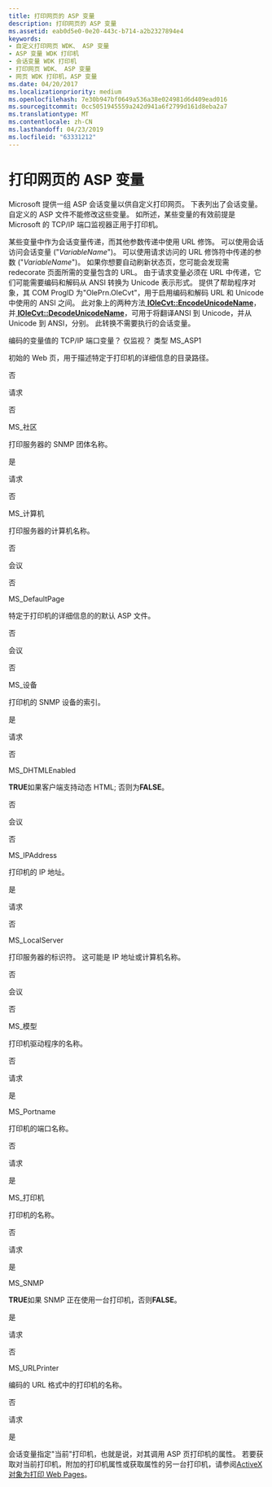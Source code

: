 ```yaml
---
title: 打印网页的 ASP 变量
description: 打印网页的 ASP 变量
ms.assetid: eab0d5e0-0e20-443c-b714-a2b2327894e4
keywords:
- 自定义打印网页 WDK、 ASP 变量
- ASP 变量 WDK 打印机
- 会话变量 WDK 打印机
- 打印网页 WDK、 ASP 变量
- 网页 WDK 打印机，ASP 变量
ms.date: 04/20/2017
ms.localizationpriority: medium
ms.openlocfilehash: 7e30b947bf0649a536a38e024981d6d409ead016
ms.sourcegitcommit: 0cc5051945559a242d941a6f2799d161d8eba2a7
ms.translationtype: MT
ms.contentlocale: zh-CN
ms.lasthandoff: 04/23/2019
ms.locfileid: "63331212"
---
```

# <a name="asp-variables-for-print-web-pages"></a>打印网页的 ASP 变量





Microsoft 提供一组 ASP 会话变量以供自定义打印网页。 下表列出了会话变量。 自定义的 ASP 文件不能修改这些变量。 如所述，某些变量的有效前提是 Microsoft 的 TCP/IP 端口监视器正用于打印机。

某些变量中作为会话变量传递，而其他参数传递中使用 URL 修饰。 可以使用会话访问会话变量 ("*VariableName*")。 可以使用请求访问的 URL 修饰符中传递的参数 ("*VariableName*")。 如果你想要自动刷新状态页，您可能会发现需 redecorate 页面所需的变量包含的 URL。 由于请求变量必须在 URL 中传递，它们可能需要编码和解码从 ANSI 转换为 Unicode 表示形式。 提供了帮助程序对象，其 COM ProgID 为"OlePrn.OleCvt"，用于启用编码和解码 URL 和 Unicode 中使用的 ANSI 之间。 此对象上的两种方法[ **IOleCvt::EncodeUnicodeName**](https://msdn.microsoft.com/library/windows/hardware/ff551829)，并[ **IOleCvt::DecodeUnicodeName**](https://msdn.microsoft.com/library/windows/hardware/ff551824)，可用于将翻译ANSI 到 Unicode，并从 Unicode 到 ANSI，分别。 此转换不需要执行的会话变量。

编码的变量值的 TCP/IP 端口变量？
仅监视？
类型 MS\_ASP1

初始的 Web 页，用于描述特定于打印机的详细信息的目录路径。

否

请求

否

MS\_社区

打印服务器的 SNMP 团体名称。

是

请求

否

MS\_计算机

打印服务器的计算机名称。

否

会议

否

MS\_DefaultPage

特定于打印机的详细信息的的默认 ASP 文件。

否

会议

否

MS\_设备

打印机的 SNMP 设备的索引。

是

请求

否

MS\_DHTMLEnabled

**TRUE**如果客户端支持动态 HTML; 否则为**FALSE**。

否

会议

否

MS\_IPAddress

打印机的 IP 地址。

是

请求

否

MS\_LocalServer

打印服务器的标识符。 这可能是 IP 地址或计算机名称。

否

会议

否

MS\_模型

打印机驱动程序的名称。

否

请求

是

MS\_Portname

打印机的端口名称。

否

请求

是

MS\_打印机

打印机的名称。

否

请求

是

MS\_SNMP

**TRUE**如果 SNMP 正在使用一台打印机，否则**FALSE**。

是

请求

否

MS\_URLPrinter

编码的 URL 格式中的打印机的名称。

否

请求

是

 

会话变量指定"当前"打印机，也就是说，对其调用 ASP 页打印机的属性。 若要获取对当前打印机，附加的打印机属性或获取属性的另一台打印机，请参阅[ActiveX 对象为打印 Web Pages](activex-objects-for-print-web-pages.md)。

 

 




